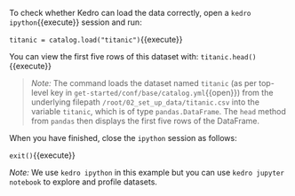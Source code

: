 To check whether Kedro can load the data correctly, open a `kedro ipython`{{execute}} session and run:

`titanic = catalog.load("titanic")`{{execute}}

You can view the first five rows of this dataset with: `titanic.head()`{{execute}}

> _Note:_ The command loads the dataset named `titanic` (as per top-level key in `get-started/conf/base/catalog.yml`{{open}}) from the underlying filepath `/root/02_set_up_data/titanic.csv` into the variable `titanic`, which is of type `pandas.DataFrame`. The `head` method from `pandas` then displays the first five rows of the DataFrame.

When you have finished, close the `ipython` session as follows:

`exit()`{{execute}}

_Note:_ We use `kedro ipython` in this example but you can use `kedro jupyter notebook` to explore and profile datasets.